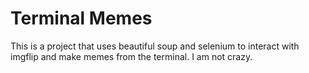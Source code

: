 # Terminal Memes
This is a project that uses beautiful soup and selenium to interact with imgflip and make memes from the terminal. I am not crazy.

